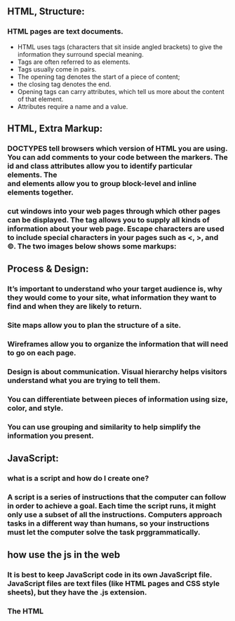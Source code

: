 ## HTML, Structure:
### HTML pages are text documents.

- HTML uses tags (characters that sit inside angled brackets) to give the information they surround special meaning.
- Tags are often referred to as elements.
- Tags usually come in pairs.
- The opening tag denotes the start of a piece of content;
- the closing tag denotes the end.
- Opening tags can carry attributes, which tell us more about the content of that element.
- Attributes require a name and a value.


## HTML, Extra Markup:
### DOCTYPES tell browsers which version of HTML you are using. You can add comments to your code between the <!-- and --> markers. The id and class attributes allow you to identify particular elements. The <div> and <span> elements allow you to group block-level and inline elements together.

### <iframes> cut windows into your web pages through which other pages can be displayed. The <meta> tag allows you to supply all kinds of information about your web page. Escape characters are used to include special characters in your pages such as <, >, and ©. The two images below shows some markups:


## Process & Design:

### It’s important to understand who your target audience is, why they would come to your site, what information they want to find and when they are likely to return.

### Site maps allow you to plan the structure of a site.

### Wireframes allow you to organize the information that will need to go on each page.

### Design is about communication. Visual hierarchy helps visitors understand what you are trying to tell them.

### You can differentiate between pieces of information using size, color, and style.

### You can use grouping and similarity to help simplify the information you present.

## JavaScript:
### what is a script and how do I create one?

### A script is a series of instructions that the computer can follow in order to achieve a goal. Each time the script runs, it might only use a subset of all the instructions. Computers approach tasks in a different way than humans, so your instructions must let the computer solve the task prggrammatically.


## how use the js in the web

### It is best to keep JavaScript code in its own JavaScript file. JavaScript files are text files (like HTML pages and CSS style sheets), but they have the .js extension.

### The HTML <script> element is used in HTML pages to tell the browser to load the JavaScript file (rather like the <link> element can be used to load a CSS file).
### If you view the source code of the page in the browser, the JavaScript will not have changed the HTML, because the script works with the model of the web page that the browser has created.
